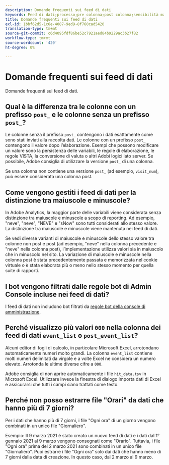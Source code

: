 ```yaml
---
description: Domande frequenti sui feed di dati
keywords: Feed di dati;processo;pre colonna;post colonna;sensibilità maiuscole/minuscole
title: Domande frequenti sui feed di dati
exl-id: 1bbf62d5-1c6e-4087-9ed9-8f760cad5420
translation-type: tm+mt
source-git-commit: c6d4095fdf86be52c7921aed84b9229ac3b27f82
workflow-type: tm+mt
source-wordcount: '420'
ht-degree: 0%

---
```


# Domande frequenti sui feed di dati

Domande frequenti sui feed di dati.

## Qual è la differenza tra le colonne con un prefisso `post_` e le colonne senza un prefisso `post_`?

Le colonne senza il prefisso `post_` contengono i dati esattamente come sono stati inviati alla raccolta dati. Le colonne con un prefisso `post_` contengono il valore dopo l’elaborazione. Esempi che possono modificare un valore sono la persistenza delle variabili, le regole di elaborazione, le regole VISTA, la conversione di valuta o altri Adobi logici lato server. Se possibile, Adobe consiglia di utilizzare la versione `post_` di una colonna.

Se una colonna non contiene una versione `post_` (ad esempio, `visit_num`), può essere considerata una colonna post.

## Come vengono gestiti i feed di dati per la distinzione tra maiuscole e minuscole?

In Adobe Analytics, la maggior parte delle variabili viene considerata senza distinzione tra maiuscole e minuscole a scopo di reporting. Ad esempio, &quot;neve&quot;, &quot;neve&quot;, &quot;NEVE&quot; e &quot;sNow&quot; sono tutti considerati allo stesso valore. La distinzione tra maiuscole e minuscole viene mantenuta nei feed di dati.

Se vedi diverse varianti di maiuscole e minuscole dello stesso valore tra colonne non post e post (ad esempio, &quot;neve&quot; nella colonna precedente e &quot;neve&quot; nella colonna post), l’implementazione utilizza valori sia in maiuscolo che in minuscolo nel sito. La variazione di maiuscole e minuscole nella colonna post è stata precedentemente passata e memorizzata nel cookie virtuale o è stata elaborata più o meno nello stesso momento per quella suite di rapporti.

## I bot vengono filtrati dalle regole bot di Admin Console incluse nei feed di dati?

I feed di dati non includono bot filtrati da [regole bot della console di amministrazione](https://docs.adobe.com/content/help/en/analytics/admin/admin-tools/bot-removal/bot-removal.html).

## Perché visualizzo più valori `000` nella colonna dei feed di dati `event_list` o `post_event_list`?

Alcuni editor di fogli di calcolo, in particolare Microsoft Excel, arrotondano automaticamente numeri molto grandi. La colonna `event_list` contiene molti numeri delimitati da virgole e a volte Excel ne considera un numero elevato. Arrotonda le ultime diverse cifre a `000`.

Adobe consiglia di non aprire automaticamente i file `hit_data.tsv` in Microsoft Excel. Utilizzare invece la finestra di dialogo Importa dati di Excel e assicurarsi che tutti i campi siano trattati come testo.

## Perché non posso estrarre file &quot;Orari&quot; da dati che hanno più di 7 giorni?

Per i dati che hanno più di 7 giorni, i file &quot;Ogni ora&quot; di un giorno vengono combinati in un unico file &quot;Giornaliero&quot;.

Esempio: Il 9 marzo 2021 è stato creato un nuovo feed di dati e i dati dal 1° gennaio 2021 al 9 marzo vengono consegnati come &quot;Orario&quot;. Tuttavia, i file &quot;Ogni ora&quot; prima del 2 marzo 2021 sono combinati in un unico file &quot;Giornaliero&quot;. Puoi estrarre i file &quot;Ogni ora&quot; solo dai dati che hanno meno di 7 giorni dalla data di creazione. In questo caso, dal 2 marzo al 9 marzo.

